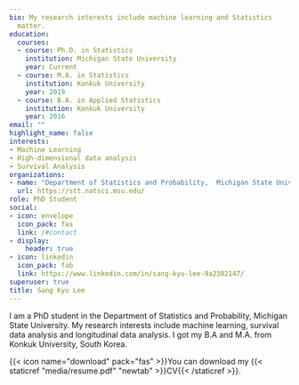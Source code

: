 ```yaml
---
bio: My research interests include machine learning and Statistics
  matter.
education:
  courses:
  - course: Ph.D. in Statistics
    institution: Michigan State University
    year: Current
  - course: M.A. in Statistics
    institution: Konkuk University
    year: 2019
  - course: B.A. in Applied Statistics
    institution: Konkuk University
    year: 2016
email: ""
highlight_name: false
interests:
- Machine Learning
- High-dimensional data analysis
- Survival Analysis
organizations:
- name: "Department of Statistics and Probability,  Michigan State University"
  url: https://stt.natsci.msu.edu/
role: PhD Student
social:
- icon: envelope
  icon_pack: fas
  link: /#contact
- display:
    header: true
- icon: linkedin
  icon_pack: fab
  link: https://www.linkedin.com/in/sang-kyu-lee-9a2302147/
superuser: true
title: Sang Kyu Lee
---
```


I am a PhD student in the Department of Statistics and Probability, Michigan State University. My research interests include machine learning, survival data analysis and longitudinal data analysis. I got my B.A and M.A. from Konkuk University, South Korea.


{{< icon name="download" pack="fas" >}}You can download my {{< staticref "media/resume.pdf" "newtab" >}}CV{{< /staticref >}}.

